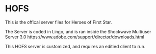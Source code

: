 # HOFS

This is the offical server files for Heroes of First Star. 

The Server is coded in Lingo, and is ran inside the Shockwave Multiuser Server 3.0 
https://www.adobe.com/support/director/downloads.html


This HOFS server is customized, and requires an editied client to run.





